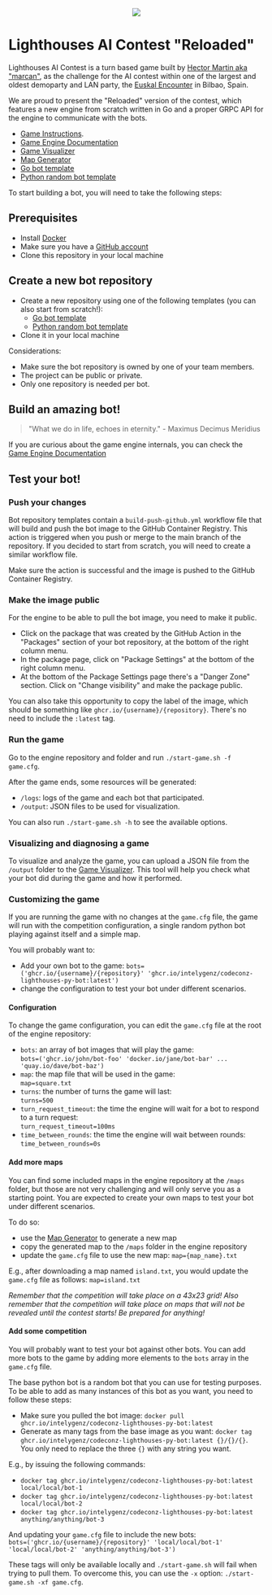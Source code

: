 <p align=center>
    <img src="./front/src/assets/logo-sin-fondo.png" />
</p>

# Lighthouses AI Contest "Reloaded"

Lighthouses AI Contest is a turn based game built by [Hector Martin aka "marcan"](https://github.com/marcan/lighthouses_aicontest), 
as the challenge for the AI contest within one of the largest and oldest demoparty and LAN party, 
the [Euskal Encounter](https://ee32.euskalencounter.org/) in Bilbao, Spain.

We are proud to present the "Reloaded" version of the contest, which features a new engine from scratch written in Go
and a proper GRPC API for the engine to communicate with the bots.

- [Game Instructions](https://coda.io/@gabri-igz/lighthouses).
- [Game Engine Documentation](docs/game_engine.md)
- [Game Visualizer](https://intelygenz.github.io/codeconz-lighthouses-engine/)
- [Map Generator](https://dovixman.github.io/lighthouses_map_generator/)
- [Go bot template](https://github.com/new?owner=intelygenz&template_name=codeconz-lighthouses-go-bot&template_owner=intelygenz)
- [Python random bot template](https://github.com/new?owner=intelygenz&template_name=codeconz-lighthouses-py-bot&template_owner=intelygenz)

To start building a bot, you will need to take the following steps:

## Prerequisites

- Install [Docker](https://docs.docker.com/engine/install/#release-channels)
- Make sure you have a [GitHub account](https://www.github.com)
- Clone this repository in your local machine

## Create a new bot repository

- Create a new repository using one of the following templates (you can also start from scratch!):
    - [Go bot template](https://github.com/new?owner=intelygenz&template_name=codeconz-lighthouses-go-bot&template_owner=intelygenz)
    - [Python random bot template](https://github.com/new?owner=intelygenz&template_name=codeconz-lighthouses-py-bot&template_owner=intelygenz)
- Clone it in your local machine

Considerations:

- Make sure the bot repository is owned by one of your team members.
- The project can be public or private.
- Only one repository is needed per bot.

## Build an amazing bot!

> "What we do in life, echoes in eternity." - Maximus Decimus Meridius

If you are curious about the game engine internals, you can check the [Game Engine Documentation](docs/game_engine.md)

## Test your bot!

### Push your changes

Bot repository templates contain a `build-push-github.yml` workflow file that will build and push the bot image to the GitHub Container Registry.
This action is triggered when you push or merge to the main branch of the repository.
If you decided to start from scratch, you will need to create a similar workflow file.

Make sure the action is successful and the image is pushed to the GitHub Container Registry.

### Make the image public

For the engine to be able to pull the bot image, you need to make it public.

- Click on the package that was created by the GitHub Action in the "Packages" section of your bot repository, at the bottom of the right column menu.
- In the package page, click on "Package Settings" at the bottom of the right column menu.
- At the bottom of the Package Settings page there's a "Danger Zone" section. Click on "Change visibility" and make the package public.

You can also take this opportunity to copy the label of the image, which should be something like `ghcr.io/{username}/{repository}`. 
There's no need to include the `:latest` tag.

### Run the game

Go to the engine repository and folder and run `./start-game.sh -f game.cfg`.

After the game ends, some resources will be generated:
- `/logs`: logs of the game and each bot that participated.
- `/output`: JSON files to be used for visualization.

You can also run `./start-game.sh -h` to see the available options.

### Visualizing and diagnosing a game

To visualize and analyze the game, you can upload a JSON file from the `/output` folder to the [Game Visualizer](https://intelygenz.github.io/codeconz-lighthouses-engine/).
This tool will help you check what your bot did during the game and how it performed.

### Customizing the game

If you are running the game with no changes at the `game.cfg` file, the game will run with the competition configuration,
a single random python bot playing against itself and a simple map.

You will probably want to:
- Add your own bot to the game: `bots=('ghcr.io/{username}/{repository}' 'ghcr.io/intelygenz/codeconz-lighthouses-py-bot:latest')`
- change the configuration to test your bot under different scenarios.

#### Configuration

To change the game configuration, you can edit the `game.cfg` file at the root of the engine repository:

- `bots`: an array of bot images that will play the game:  
  `bots=('ghcr.io/john/bot-foo' 'docker.io/jane/bot-bar' ... 'quay.io/dave/bot-baz')`
- `map`: the map file that will be used in the game:  
  `map=square.txt`
- `turns`: the number of turns the game will last:  
  `turns=500`
- `turn_request_timeout`: the time the engine will wait for a bot to respond to a turn request:  
  `turn_request_timeout=100ms`
- `time_between_rounds`: the time the engine will wait between rounds:  
  `time_between_rounds=0s`

#### Add more maps

You can find some included maps in the engine repository at the `/maps` folder,
but those are not very challenging and will only serve you as a starting point.
You are expected to create your own maps to test your bot under different scenarios.

To do so:

- use the [Map Generator](https://dovixman.github.io/lighthouses_map_generator/) to generate a new map
- copy the generated map to the `/maps` folder in the engine repository
- update the `game.cfg` file to use the new map: `map={map_name}.txt`

E.g., after downloading a map named `island.txt`, you would update the `game.cfg` file as follows:
`map=island.txt`

*Remember that the competition will take place on a 43x23 grid!*
*Also remember that the competition will take place on maps that will not be revealed until the contest starts!
Be prepared for anything!*

#### Add some competition

You will probably want to test your bot against other bots.
You can add more bots to the game by adding more elements to the `bots` array in the `game.cfg` file.

The base python bot is a random bot that you can use for testing purposes.
To be able to add as many instances of this bot as you want, you need to follow these steps:
- Make sure you pulled the bot image: `docker pull ghcr.io/intelygenz/codeconz-lighthouses-py-bot:latest`
- Generate as many tags from the base image as you want: `docker tag ghcr.io/intelygenz/codeconz-lighthouses-py-bot:latest {}/{}/{}`.  
  You only need to replace the three `{}` with any string you want.

E.g., by issuing the following commands:

- `docker tag ghcr.io/intelygenz/codeconz-lighthouses-py-bot:latest local/local/bot-1`
- `docker tag ghcr.io/intelygenz/codeconz-lighthouses-py-bot:latest local/local/bot-2`
- `docker tag ghcr.io/intelygenz/codeconz-lighthouses-py-bot:latest anything/anything/bot-3`

And updating your `game.cfg` file to include the new bots:  
`bots=('ghcr.io/{username}/{repository}' 'local/local/bot-1' 'local/local/bot-2' 'anything/anything/bot-3')`

These tags will only be available locally and `./start-game.sh` will fail when trying to pull them.
To overcome this, you can use the `-x` option: `./start-game.sh -xf game.cfg`.
